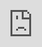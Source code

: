 <!DOCTYPE html>
<html>
   <head>
<meta name="viewport" content="width=device-width, initial-scale=1">
      <base target="_top">
   </head>
   <body>
      <iframe style="position: absolute;top: 0;left: 0;width: 100%;height: 100%;border: 0;" src="https://script.google.com/macros/s/AKfycbyNxhzFV8fRPzK64au35Bq0_5ZZfbqJOkAYrcnvt8jn9LJ_LpOG0fttAFIuyNl10eQ0/exec"></iframe>
   </body>
</html>

